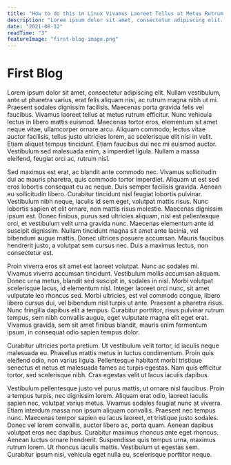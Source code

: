```yaml
---
title: "How to do this in Linux Vivamus Laoreet Tellus at Metus Rutrum Efficitur"
description: "Lorem ipsum dolor sit amet, consectetur adipiscing elit. Nullam vestibulum, ante ut pharetra varius."
date: "2021-08-12"
readTime: "3"
featureImage: "first-blog-image.png"
---
```


# First Blog

Lorem ipsum dolor sit amet, consectetur adipiscing elit. Nullam vestibulum, ante ut pharetra varius, erat felis aliquam nisi, ac rutrum magna nibh ut mi. Praesent sodales dignissim facilisis. Maecenas porta gravida felis vel faucibus. Vivamus laoreet tellus at metus rutrum efficitur. Nunc vehicula lectus in libero mattis euismod. Maecenas tortor eros, elementum sit amet neque vitae, ullamcorper ornare arcu. Aliquam commodo, lectus vitae auctor facilisis, tellus justo ultricies lorem, ac scelerisque elit nisi in velit. Etiam aliquet tempus tincidunt. Etiam faucibus dui nec mi euismod auctor. Vestibulum sed malesuada enim, a imperdiet ligula. Nullam a massa eleifend, feugiat orci ac, rutrum nisl.

Sed maximus est erat, ac blandit ante commodo nec. Vivamus sollicitudin dui ac mauris pharetra, quis commodo tortor imperdiet. Aliquam ut est sed eros lobortis consequat eu ac neque. Duis semper facilisis gravida. Aenean eu sollicitudin libero. Curabitur tincidunt nisl feugiat lobortis pulvinar. Vestibulum nibh neque, iaculis id sem eget, volutpat mattis risus. Nunc lobortis sapien et elit ornare, non mattis risus molestie. Maecenas dignissim ipsum est. Donec finibus, purus sed ultricies aliquam, nisl est pellentesque orci, et vestibulum velit urna gravida nunc. Maecenas elementum ante id suscipit dignissim. Nullam tincidunt magna sit amet ante lacinia, vel bibendum augue mattis. Donec ultrices posuere accumsan. Mauris faucibus hendrerit justo, a volutpat sem cursus nec. Duis a maximus lectus, non consectetur est.

Proin viverra eros sit amet est laoreet volutpat. Nunc ac sodales mi. Vivamus viverra accumsan tincidunt. Vestibulum mollis accumsan aliquam. Donec urna metus, blandit sed suscipit in, sodales in nisl. Morbi volutpat scelerisque lacus, id elementum nisl. Integer laoreet orci nunc, sit amet vulputate leo rhoncus sed. Morbi ultricies, est vel commodo congue, libero libero cursus dui, vel bibendum nisl turpis ut ante. Praesent a pharetra risus. Nunc fringilla dapibus elit a tempus. Curabitur porttitor, risus pulvinar rutrum tempus, sem nibh convallis augue, eget vulputate magna elit eget erat. Vivamus gravida, sem sit amet finibus blandit, mauris enim fermentum ipsum, in consequat odio sapien tempus dolor.

Curabitur ultricies porta pretium. Ut vestibulum velit tortor, id iaculis neque malesuada eu. Phasellus mattis metus in luctus condimentum. Proin quis eleifend odio, non varius ligula. Pellentesque habitant morbi tristique senectus et netus et malesuada fames ac turpis egestas. Nam quis efficitur tortor, sed scelerisque nibh. Cras egestas velit ut lacus iaculis dapibus.

Vestibulum pellentesque justo vel purus mattis, ut ornare nisl faucibus. Proin a tempus turpis, nec dignissim lorem. Aliquam erat odio, laoreet iaculis sapien nec, volutpat varius metus. Vivamus sodales feugiat nunc at viverra. Etiam interdum massa non ipsum aliquam convallis. Praesent nec tempus nunc. Maecenas tempor sapien eu lacus laoreet, et tristique justo sodales. Donec vel lorem convallis, auctor libero ac, porta quam. Aenean dapibus volutpat eros nec dapibus. Curabitur maximus rhoncus ante eget rhoncus. Aenean luctus ornare hendrerit. Suspendisse quis tempus urna, maximus rutrum lorem. Ut rhoncus iaculis mattis. Vestibulum ut egestas sem. Curabitur ipsum nisi, vehicula eget nulla eu, scelerisque porttitor neque.
